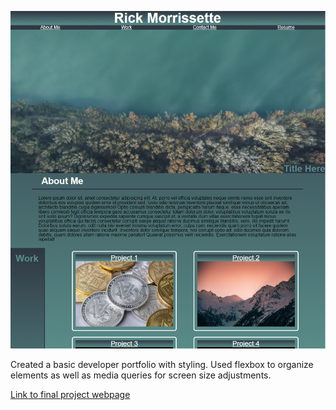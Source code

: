 ![Screenshot of final project](./assets/screen-grab-02-css-portfolio.PNG)

Created a basic developer portfolio with styling. Used flexbox to organize elements as well as media queries for screen size adjustments.

[Link to final project webpage](https://confusedicarus.github.io/02-css-developer-portfolio/)
